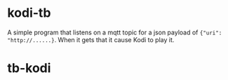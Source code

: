 # kodi-tb
A simple program that listens on a mqtt topic for a json payload
of `{"uri": "http://......}`. When it gets that it cause Kodi
to play it. 
# tb-kodi
